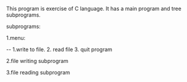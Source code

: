 This program is exercise of C language. It has a main program and tree subprograms. 

subprograms:

1.menu:

 -- 1.write to file. 2. read file 3. quit program
  
2.file writing subprogram

3.file reading subprogram
